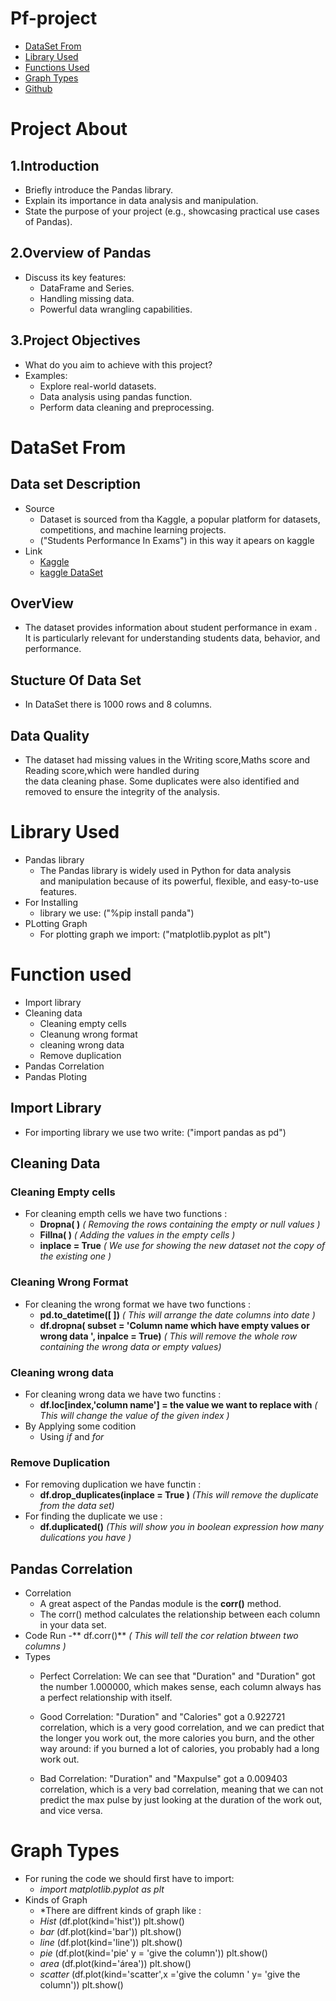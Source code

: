 #  Pf-project
 - [DataSet From](#dataset-from)
 - [Library Used](#library-used)
 - [Functions Used](#function-used)
 - [Graph Types](#graph-types)
 - [Github](https://github.com/sadeenbatool/Pf-project)

# Project About
## 1.Introduction
   - Briefly introduce the Pandas library.
   - Explain its importance in data analysis and manipulation.
   - State the purpose of your project (e.g., showcasing practical use cases of Pandas).
## 2.Overview of Pandas
   - Discuss its key features:
     - DataFrame and Series.
     - Handling missing data.
     - Powerful data wrangling capabilities.

## 3.Project Objectives
  - What do you aim to achieve with this project?
  - Examples:
    - Explore real-world datasets.
    - Data analysis using pandas function.
    - Perform data cleaning and preprocessing.

# DataSet From
## Data set Description
- Source
   - Dataset is sourced from tha Kaggle, a popular platform for datasets, 
     competitions, and machine learning projects.
   - ("Students Performance In Exams") in this way it apears on kaggle
- Link 
   - [Kaggle](https://www.kaggle.com/)
   - [kaggle DataSet](https://www.kaggle.com/datasets/spscientist/students-performance-in-exams)
## OverView
- The dataset provides information about student performance in exam .<br> 
  It is particularly relevant for understanding students data, behavior, and  performance.
## Stucture Of Data Set
- In DataSet there is 1000 rows and 8 columns. 
## Data Quality
- The dataset had missing values in the Writing score,Maths score  and Reading score,which were handled during<br>  the data cleaning phase. Some duplicates were also identified and removed to ensure the integrity of the analysis.
# Library Used
- Pandas library
    - The Pandas library is widely used in Python for data analysis<br> and manipulation because of its powerful, flexible, and easy-to-use features. 
- For Installing 
    - library we use:  ("%pip install panda")
- PLotting Graph
    - For plotting graph we import:  ("matplotlib.pyplot as plt")
  
# Function used 
- Import library
- Cleaning data
    - Cleaning empty cells
    - Cleanung wrong format 
    - cleaning wrong data
    - Remove duplication
- Pandas Correlation
- Pandas Ploting
  
## Import Library
- For importing library we use two write: ("import pandas as pd") 
## Cleaning Data 
### Cleaning Empty cells 
- For cleaning empth cells we have two functions :
     - **Dropna( )** *( Removing the rows containing the empty or null values )*
     - **Fillna( )**  *( Adding the values in the empty cells )*
     - **inplace = True**   *( We use for showing the new dataset not the copy of the existing one )* 
### Cleaning Wrong Format
- For cleaning the wrong format we have two functions :
     - **pd.to_datetime([ ])** *( This will arrange the date columns into date )*
     -  **df.dropna( subset = 'Column name which have empty values or wrong data ', inpalce = True)** *( This will remove the whole row containing the wrong data or empty values)*
### Cleaning wrong data 
- For cleaning wrong data we have two functins :
    - **df.loc[index,'column name'] = the value we want to replace with** *( This will change the value of the given index )*
- By Applying some codition 
   - Using *if* and *for* 
### Remove Duplication 
- For removing duplication we have  functin :
    - **df.drop_duplicates(inplace = True )** *(This will remove the duplicate from the data set)*
- For finding the duplicate we use :
    - **df.duplicated()** *(This will show you in boolean expression how many dulications you have )*
  
## Pandas Correlation
- Correlation
   - A great aspect of the Pandas module is the **corr()** method.
   - The corr() method calculates the relationship between each column in your data set. 
- Code Run
   -** df.corr()** *( This will tell the cor relation btween two columns )*
- Types 
   - Perfect Correlation:
We can see that "Duration" and "Duration" got the number 1.000000, which makes sense, each column always has a perfect relationship with itself.

   - Good Correlation:
"Duration" and "Calories" got a 0.922721 correlation, which is a very good correlation, and we can predict that the longer you work out, the more calories you burn, and the other way around: if you burned a lot of calories, you probably had a long work out.

   - Bad Correlation:
"Duration" and "Maxpulse" got a 0.009403 correlation, which is a very bad correlation, meaning that we can not predict the max pulse by just looking at the duration of the work out, and vice versa.

# Graph Types
- For runing the code we should first have to import:
    - *import matplotlib.pyplot as plt*
- Kinds of Graph
  - *There are diffrent kinds of graph like :
  - *Hist* (df.plot(kind='hist'))
         plt.show()
  - *bar* (df.plot(kind='bar'))
         plt.show()
  - *line* (df.plot(kind='line'))
         plt.show() 
  - *pie* (df.plot(kind='pie'  y = 'give the column'))
         plt.show()
  - *area* (df.plot(kind='área'))
         plt.show()
  - *scatter* (df.plot(kind='scatter',x ='give the column ' y= 'give the column'))
         plt.show()